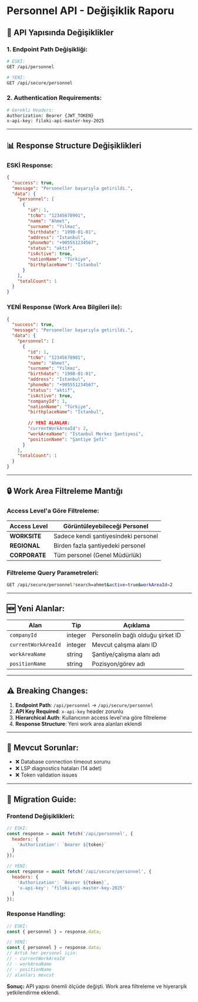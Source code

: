 # Personnel API - Değişiklik Raporu

## 🔄 **API Yapısında Değişiklikler**

### **1. Endpoint Path Değişikliği:**
```bash
# ESKİ:
GET /api/personnel

# YENİ:
GET /api/secure/personnel
```

### **2. Authentication Requirements:**
```bash
# Gerekli Headers:
Authorization: Bearer {JWT_TOKEN}
x-api-key: filoki-api-master-key-2025
```

---

## 📊 **Response Structure Değişiklikleri**

### **ESKİ Response:**
```json
{
  "success": true,
  "message": "Personeller başarıyla getirildi.",
  "data": {
    "personnel": [
      {
        "id": 1,
        "tcNo": "12345678901",
        "name": "Ahmet",
        "surname": "Yılmaz",
        "birthdate": "1990-01-01",
        "address": "İstanbul",
        "phoneNo": "+905551234567",
        "status": "aktif",
        "isActive": true,
        "nationName": "Türkiye",
        "birthplaceName": "İstanbul"
      }
    ],
    "totalCount": 1
  }
}
```

### **YENİ Response (Work Area Bilgileri ile):**
```json
{
  "success": true,
  "message": "Personeller başarıyla getirildi.",
  "data": {
    "personnel": [
      {
        "id": 1,
        "tcNo": "12345678901",
        "name": "Ahmet",
        "surname": "Yılmaz",
        "birthdate": "1990-01-01",
        "address": "İstanbul",
        "phoneNo": "+905551234567",
        "status": "aktif",
        "isActive": true,
        "companyId": 1,
        "nationName": "Türkiye",
        "birthplaceName": "İstanbul",
        
        // YENİ ALANLAR:
        "currentWorkAreaId": 2,
        "workAreaName": "İstanbul Merkez Şantiyesi",
        "positionName": "Şantiye Şefi"
      }
    ],
    "totalCount": 1
  }
}
```

---

## 🔒 **Work Area Filtreleme Mantığı**

### **Access Level'a Göre Filtreleme:**

| **Access Level** | **Görüntüleyebileceği Personel** |
|------------------|----------------------------------|
| **WORKSITE** | Sadece kendi şantiyesindeki personel |
| **REGIONAL** | Birden fazla şantiyedeki personel |
| **CORPORATE** | Tüm personel (Genel Müdürlük) |

### **Filtreleme Query Parametreleri:**
```bash
GET /api/secure/personnel?search=ahmet&active=true&workAreaId=2
```

---

## 🆕 **Yeni Alanlar:**

| **Alan** | **Tip** | **Açıklama** |
|----------|---------|--------------|
| `companyId` | integer | Personelin bağlı olduğu şirket ID |
| `currentWorkAreaId` | integer | Mevcut çalışma alanı ID |
| `workAreaName` | string | Şantiye/çalışma alanı adı |
| `positionName` | string | Pozisyon/görev adı |

---

## ⚠️ **Breaking Changes:**

1. **Endpoint Path**: `/api/personnel` → `/api/secure/personnel`
2. **API Key Required**: `x-api-key` header zorunlu
3. **Hierarchical Auth**: Kullanıcının access level'ına göre filtreleme
4. **Response Structure**: Yeni work area alanları eklendi

---

## 🔧 **Mevcut Sorunlar:**

- ❌ Database connection timeout sorunu
- ❌ LSP diagnostics hataları (14 adet)
- ❌ Token validation issues

---

## 📝 **Migration Guide:**

### **Frontend Değişiklikleri:**
```javascript
// ESKİ:
const response = await fetch('/api/personnel', {
  headers: {
    'Authorization': `Bearer ${token}`
  }
});

// YENİ:
const response = await fetch('/api/secure/personnel', {
  headers: {
    'Authorization': `Bearer ${token}`,
    'x-api-key': 'filoki-api-master-key-2025'
  }
});
```

### **Response Handling:**
```javascript
// ESKİ:
const { personnel } = response.data;

// YENİ:
const { personnel } = response.data;
// Artık her personel için:
// - currentWorkAreaId
// - workAreaName  
// - positionName
// alanları mevcut
```

**Sonuç:** API yapısı önemli ölçüde değişti. Work area filtreleme ve hiyerarşik yetkilendirme eklendi.